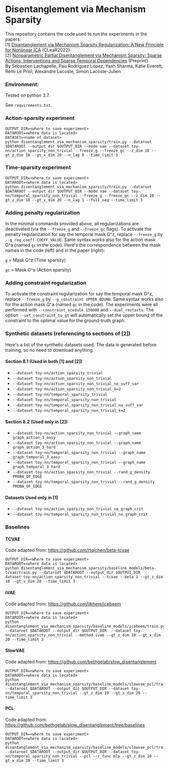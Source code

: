 # Disentanglement via Mechanism Sparsity

This repository contains the code used to run the experiments in the papers:<br>
[1] [Disentanglement via Mechanism Sparsity Regularization: A New Principle for Nonlinear ICA](https://arxiv.org/abs/2107.10098) (CLeaR2022)<br>
[2] [Nonparametric Partial Disentanglement via Mechanism Sparsity: Sparse Actions, Interventions and Sparse Temporal Dependencies](https://arxiv.org/abs/2401.04890) (Preprint)<br> 
By Sébastien Lachapelle, Pau Rodríguez López, Yash Sharma, Katie Everett, Rémi Le Priol, Alexandre Lacoste, Simon Lacoste-Julien

### Environment:

Tested on python 3.7.

See `requirements.txt`.

### Action-sparsity experiment
```
OUTPUT_DIR=<where to save experiment>
DATAROOT=<where data is located>
DATASET=<name of dataset>
python disentanglement_via_mechanism_sparsity/train.py --dataroot $DATAROOT --output_dir $OUTPUT_DIR --mode vae --dataset toy-nn/action_sparsity_non_trivial --freeze_g --freeze_gc --z_dim 10 --gt_z_dim 10 --gt_x_dim 20 --n_lag 0 --time_limit 3
```

### Time-sparsity experiment
```
OUTPUT_DIR=<where to save experiment>
DATAROOT=<where data is located>
python disentanglement_via_mechanism_sparsity/train.py --dataroot $DATAROOT --output_dir $OUTPUT_DIR --mode vae --dataset toy-nn/temporal_sparsity_non_trivial --freeze_g --freeze_gc --z_dim 10 --gt_z_dim 10 --gt_x_dim 20 --n_lag 1 --full_seq --time_limit 3
```

### Adding penalty regularization
In the minimal commands provided above, all regularizations are deactivated (via the `--freeze_g` and `--freeze_gc` flags). 
To activate the penalty regularization for say the temporal mask G^z, replace `--freeze_g` by `--g_reg_coeff COEFF_VALUE`. 
Same syntax works also for the action mask G^a (named `gc` in the code). Here's the correspondence between the mask names in the code (left) and in the paper (right):

`g` = Mask G^z (Time sparsity)

`gc` = Mask G^a (Action sparsity)

### Adding constraint regularization
To activate the constraint regularization for say the temporal mask G^z, replace `--freeze_g` by `--g_constraint UPPER_BOUND`. 
Same syntax works also for the action mask G^a (named `gc` in the code). 
The experiments were all performed with `--constraint_scedule 150000` and `--dual_restarts`. 
The option `--set_constraint_to_gt` will automatically set the upper bound of the constraint to the optimal value for the ground-truth graph.

### Synthetic datasets (referencing to sections of [2])
Here's a list of the synthetic datasets used. The data is generated before training, so no need to download anything.

#### Section 8.1 (Used in both [1] and [2])

- `--dataset toy-nn/action_sparsity_trivial` 
- `--dataset toy-nn/action_sparsity_non_trivial`
- `--dataset toy-nn/action_sparsity_non_trivial_no_suff_var`
- `--dataset toy-nn/action_sparsity_non_trivial_k=2`
- `--dataset toy-nn/temporal_sparsity_trivial`
- `--dataset toy-nn/temporal_sparsity_non_trivial`
- `--dataset toy-nn/temporal_sparsity_non_trivial_no_suff_var`
- `--dataset toy-nn/temporal_sparsity_non_trivial_k=2`

#### Section 8.2 (Used only in [2])
- `--dataset toy-nn/action_sparsity_non_trivial --graph_name graph_action_3_easy`
- `--dataset toy-nn/action_sparsity_non_trivial --graph_name graph_action_3_hard`
- `--dataset toy-nn/temporal_sparsity_non_trivial --graph_name graph_temporal_3_easy`
- `--dataset toy-nn/temporal_sparsity_non_trivial --graph_name graph_temporal_3_hard`
- `--dataset toy-nn/action_sparsity_non_trivial --rand_g_density PROBA_OF_EDGE`
- `--dataset toy-nn/temporal_sparsity_non_trivial --rand_g_density PROBA_OF_EDGE`


#### Datasets Used only in [1]
- `--dataset toy-nn/action_sparsity_non_trivial_no_graph_crit`
- `--dataset toy-nn/temporal_sparsity_non_trivial_no_graph_crit` 

### Baselines
#### TCVAE
Code adapted from: https://github.com/rtqichen/beta-tcvae
```
OUTPUT_DIR=<where to save experiment>
DATAROOT=<where data is located>
python disentanglement_via_mechanism_sparsity/baseline_models/beta-tcvae/train.py --dataroot $DATAROOT --output_dir $OUTPUT_DIR  --dataset toy-nn/action_sparsity_non_trivial --tcvae --beta 1 --gt_z_dim 10 --gt_x_dim 20 --time_limit 3
```

#### iVAE
Code adapted from: https://github.com/ilkhem/icebeem
```
OUTPUT_DIR=<where to save experiment>
DATAROOT=<where data is located>
python disentanglement_via_mechanism_sparsity/baseline_models/icebeem/train.py --dataroot $DATAROOT --output_dir $OUTPUT_DIR  --dataset toy-nn/action_sparsity_non_trivial --method ivae --gt_z_dim 10 --gt_x_dim 20 --time_limit 3
```

#### SlowVAE
Code adapted from: https://github.com/bethgelab/slow_disentanglement
```
OUTPUT_DIR=<where to save experiment>
DATAROOT=<where data is located>
python disentanglement_via_mechanism_sparsity/baseline_models/slowvae_pcl/train.py --dataroot $DATAROOT --output_dir $OUTPUT_DIR --dataset toy-nn/temporal_sparsity_non_trivial --gt_z_dim 10 --gt_x_dim 20 --time_limit 3
```

#### PCL
Code adapted from: https://github.com/bethgelab/slow_disentanglement/tree/baselines
```
OUTPUT_DIR=<where to save experiment>
DATAROOT=<where data is located>
python disentanglement_via_mechanism_sparsity/baseline_models/slowvae_pcl/train.py --dataroot $DATAROOT --output_dir $OUTPUT_DIR --dataset toy-nn/temporal_sparsity_non_trivial --pcl --r_func mlp --gt_z_dim 10 --gt_x_dim 20 --time_limit 3
```


